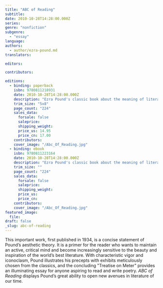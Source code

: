 ```yaml
---
title: "ABC of Reading"
subtitle:
date: 2010-10-28T14:28:00.000Z
series:
genre: "nonfiction"
subgenre:
  - "essay"
language:
authors:
  - author/ezra-pound.md
translators:

editors:

contributors:

editions:
  - binding: paperback
    isbn: 9780811218931
    date: 2010-10-28T14:28:00.000Z
    description: "Ezra Pound's classic book about the meaning of literature, with a new introduction by Michael Dirda. "
    trim_size: "5x8"
    page_count: "224"
    sales_data:
      forsale: false
      saleprice:
      shipping_weight:
      price_us: 14.95
      price_cn: 17.00
    contributors:
    cover_image: "/Abc_Of_Reading.jpg"
  - binding: ebook
    isbn: 9780811223164
    date: 2010-10-28T14:28:00.000Z
    description: "Ezra Pound's classic book about the meaning of literature, with a new introduction by Michael Dirda. "
    trim_size: ""
    page_count: "224"
    sales_data:
      forsale: false
      saleprice:
      shipping_weight:
      price_us:
      price_cn:
    contributors:
    cover_image: "/Abc_Of_Reading.jpg"
featured_image:
  file:
draft: false
_slug: abc-of-reading
---
```


This important work, first published in 1934, is a concise statement of Pound’s aesthetic theory. It is a primer for the reader who wants to maintain an active, critical mind and become increasingly sensitive to the beauty and inspiration of the world’s best literature. With characteristic vigor and iconoclasm, Pound illustrates his precepts with exhibits meticulously chosen from the classics, and the concluding "Treatise on Meter" provides an illuminating essay for anyone aspiring to read and write poetry. _ABC of Reading_ displays Pound’s great ability to open new avenues in literature of our time.

